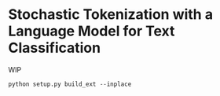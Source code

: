 # Stochastic Tokenization with a Language Model for Text Classification
WIP

```
python setup.py build_ext --inplace
```
